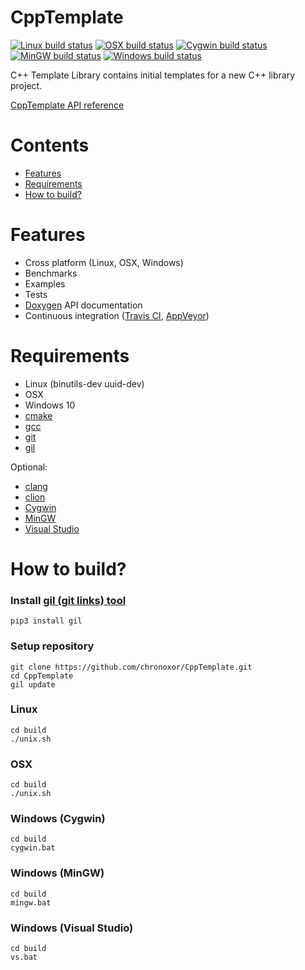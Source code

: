 # CppTemplate

[![Linux build status](https://img.shields.io/travis/chronoxor/CppTemplate/master.svg?label=Linux)](https://travis-ci.org/chronoxor/CppTemplate)
[![OSX build status](https://img.shields.io/travis/chronoxor/CppTemplate/master.svg?label=OSX)](https://travis-ci.org/chronoxor/CppTemplate)
[![Cygwin build status](https://img.shields.io/appveyor/ci/chronoxor/CppTemplate/master.svg?label=Cygwin)](https://ci.appveyor.com/project/chronoxor/CppTemplate)
[![MinGW build status](https://img.shields.io/appveyor/ci/chronoxor/CppTemplate/master.svg?label=MinGW)](https://ci.appveyor.com/project/chronoxor/CppTemplate)
[![Windows build status](https://img.shields.io/appveyor/ci/chronoxor/CppTemplate/master.svg?label=Windows)](https://ci.appveyor.com/project/chronoxor/CppTemplate)

C++ Template Library contains initial templates for a new C++ library project.

[CppTemplate API reference](https://chronoxor.github.io/CppTemplate/index.html)

# Contents
  * [Features](#features)
  * [Requirements](#requirements)
  * [How to build?](#how-to-build)

# Features
* Cross platform (Linux, OSX, Windows)
* Benchmarks
* Examples
* Tests
* [Doxygen](http://www.doxygen.org) API documentation
* Continuous integration ([Travis CI](https://travis-ci.com), [AppVeyor](https://www.appveyor.com))

# Requirements
* Linux (binutils-dev uuid-dev)
* OSX
* Windows 10
* [cmake](https://www.cmake.org)
* [gcc](https://gcc.gnu.org)
* [git](https://git-scm.com)
* [gil](https://github.com/chronoxor/gil.git)

Optional:
* [clang](https://clang.llvm.org)
* [clion](https://www.jetbrains.com/clion)
* [Cygwin](https://cygwin.com)
* [MinGW](https://mingw-w64.org/doku.php)
* [Visual Studio](https://www.visualstudio.com)

# How to build?

### Install [gil (git links) tool](https://github.com/chronoxor/gil)
```shell
pip3 install gil
```

### Setup repository
```shell
git clone https://github.com/chronoxor/CppTemplate.git
cd CppTemplate
gil update
```

### Linux
```shell
cd build
./unix.sh
```

### OSX
```shell
cd build
./unix.sh
```

### Windows (Cygwin)
```shell
cd build
cygwin.bat
```

### Windows (MinGW)
```shell
cd build
mingw.bat
```

### Windows (Visual Studio)
```shell
cd build
vs.bat
```
